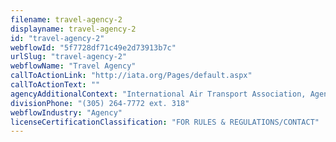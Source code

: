 ```yaml
---
filename: travel-agency-2
displayname: travel-agency-2
id: "travel-agency-2"
webflowId: "5f7728df71c49e2d73913b7c"
urlSlug: "travel-agency-2"
webflowName: "Travel Agency"
callToActionLink: "http://iata.org/Pages/default.aspx"
callToActionText: ""
agencyAdditionalContext: "International Air Transport Association, Agency Department"
divisionPhone: "(305) 264-7772 ext. 318"
webflowIndustry: "Agency"
licenseCertificationClassification: "FOR RULES & REGULATIONS/CONTACT"
---
```

